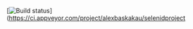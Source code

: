 [![Build status](https://ci.appveyor.com/api/projects/status/a7eqq2yjotas5gxe?svg=true)](https://ci.appveyor.com/project/alexbaskakau/selenidproject
